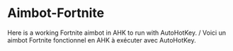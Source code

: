 # Aimbot-Fortnite
Here is a working Fortnite aimbot in AHK to run with AutoHotKey. / Voici un aimbot Fortnite fonctionnel en AHK à exécuter avec AutoHotKey.
